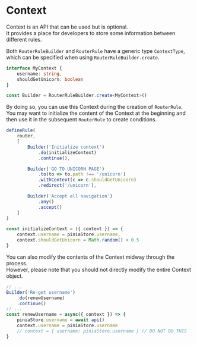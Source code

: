 # Context

Context is an API that can be used but is optional.  
It provides a place for developers to store some information between different rules.  

Both `RouterRuleBuilder` and `RouterRule` have a generic type `ContextType`, which can be specified when using `RouterRuleBuilder.create`.
```ts
interface MyContext {
    username: string,
    shouldGetUnicorn: boolean
}

const Builder = RouterRuleBuilder.create<MyContext>()
```

By doing so, you can use this Context during the creation of `RouterRule`.  
You may want to initialize the content of the Context at the beginning and then use it in the subsequent `RouterRule` to create conditions.

```ts
defineRule(
    router,
    [
        Builder('Initialize context')
            .do(initializeContext)
            .continue(),

        Builder('GO TO UNICORN PAGE')
            .to(to => to.path !== '/unicorn')
            .withContext(c => c.shouldGetUnicorn)
            .redirect('/unicorn'),

        Builder('Accept all navigation')
            .any()
            .accept()
    ]
)

const initializeContext = ({ context }) => {
    context.username = piniaStore.username,
    context.shouldGetUnicorn = Math.random() < 0.5
}
```

You can also modify the contents of the Context midway through the process.  
However, please note that you should not directly modify the entire Context object.
```ts
// ...
Builder('Re-get username')
    .do(renewUsername)
    .continue()
// ...
const renewUsername = async({ context }) => {
    piniaStore.username = await api()
    context.username = piniaStore.username
    // context = { username: piniaStore.username } // DO NOT DO THIS
}
```